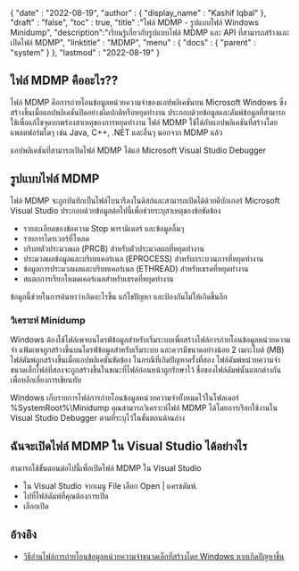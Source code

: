{
  "date" : "2022-08-19",
  "author" : {
    "display_name" : "Kashif Iqbal"
},
  "draft" : "false",
  "toc" : true,
  "title" :"ไฟล์ MDMP - รูปแบบไฟล์ Windows Minidump",
  "description":"เรียนรู้เกี่ยวกับรูปแบบไฟล์ MDMP และ API ที่สามารถสร้างและเปิดไฟล์ MDMP",
  "linktitle" : "MDMP",
  "menu" : {
    "docs" : {
      "parent" : "system"
}
},
  "lastmod" : "2022-08-19"
}

## ไฟล์ MDMP คืออะไร??

ไฟล์ MDMP คือการถ่ายโอนข้อมูลหน่วยความจำของแอปพลิเคชันบน Microsoft Windows ซึ่งสร้างขึ้นเมื่อแอปพลิเคชันปิดอย่างผิดปกติหรือหยุดทำงาน ประกอบด้วยข้อมูลและดัมพ์ข้อมูลที่สามารถใช้เพื่อแก้ไขจุดบกพร่องสาเหตุของการหยุดทำงาน ไฟล์ MDMP ใช้ได้กับแอปพลิเคชันที่สร้างโดยแพลตฟอร์มใดๆ เช่น Java, C++, .NET และอื่นๆ นอกจาก MDMP แล้ว

แอปพลิเคชันที่สามารถเปิดไฟล์ MDMP ได้แก่ Microsoft Visual Studio Debugger

## รูปแบบไฟล์ MDMP

ไฟล์ MDMP จะถูกบันทึกเป็นไฟล์ไบนารีลงในดิสก์และสามารถเปิดได้ด้วยดีบักเกอร์ Microsoft Visual Studio ประกอบด้วยข้อมูลต่อไปนี้เพื่อช่วยระบุสาเหตุของข้อขัดข้อง

* รายละเอียดของข้อความ Stop พารามิเตอร์ และข้อมูลอื่นๆ
* รายการไดรเวอร์ที่โหลด
* บริบทตัวประมวลผล (PRCB) สำหรับตัวประมวลผลที่หยุดทำงาน
* ประมวลผลข้อมูลและบริบทเคอร์เนล (EPROCESS) สำหรับกระบวนการที่หยุดทำงาน
* ข้อมูลการประมวลผลและบริบทเคอร์เนล (ETHREAD) สำหรับเธรดที่หยุดทำงาน
* สแตกการเรียกโหมดเคอร์เนลสำหรับเธรดที่หยุดทำงาน

ข้อมูลนี้ช่วยในการค้นหาว่าเกิดอะไรขึ้น แก้ไขปัญหา และป้องกันไม่ให้เกิดขึ้นอีก

### วิเคราะห์ Minidump

Windows ต้องใช้ไฟล์เพจบนไดรฟ์ข้อมูลสำหรับเริ่มระบบเพื่อสร้างไฟล์การถ่ายโอนข้อมูลหน่วยความจำ แฟ้มเพจถูกสร้างขึ้นบนไดรฟ์ข้อมูลสำหรับเริ่มระบบ และควรมีขนาดอย่างน้อย 2 เมกะไบต์ (MB) ไฟล์ดัมพ์ถูกสร้างขึ้นเมื่อแอปพลิเคชันขัดข้อง ในกรณีที่เกิดปัญหาครั้งที่สอง ไฟล์ดัมพ์หน่วยความจำขนาดเล็กไฟล์ที่สองจะถูกสร้างขึ้นในขณะที่ไฟล์ก่อนหน้าถูกรักษาไว้ ชื่อของไฟล์ดัมพ์นั้นแตกต่างกันเพื่อหลีกเลี่ยงการเขียนทับ

Windows เก็บรายการไฟล์การถ่ายโอนข้อมูลหน่วยความจำทั้งหมดไว้ในโฟลเดอร์ %SystemRoot%\Minidump คุณสามารถวิเคราะห์ไฟล์ MDMP ได้โดยการเรียกใช้งานใน Visual Studio Debugger ตามที่ระบุไว้ในขั้นตอนด้านล่าง

## ฉันจะเปิดไฟล์ MDMP ใน Visual Studio ได้อย่างไร

สามารถใช้ขั้นตอนต่อไปนี้เพื่อเปิดไฟล์ MDMP ใน Visual Studio

* ใน Visual Studio จากเมนู File เลือก Open | แครชดัมพ์.
* ไปที่ไฟล์ดัมพ์ที่คุณต้องการเปิด
* เลือกเปิด

## อ้างอิง

* [วิธีอ่านไฟล์การถ่ายโอนข้อมูลหน่วยความจำขนาดเล็กที่สร้างโดย Windows หากเกิดปัญหาขึ้น](https://learn.microsoft.com/en-us/troubleshoot/windows-client/performance/read-small-memory-dump-file)

